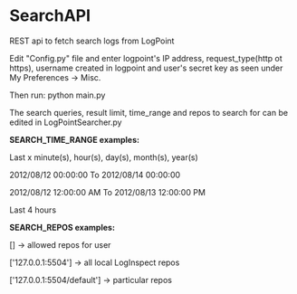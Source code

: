 SearchAPI
=========
REST api to fetch search logs from LogPoint

Edit "Config.py" file and enter logpoint's IP address, request_type(http ot https), username created in logpoint and user's secret key as seen under My Preferences -> Misc.

Then run: python main.py

The search queries, result limit, time_range and repos to search for can be edited in LogPointSearcher.py

<b>SEARCH_TIME_RANGE examples:</b>

Last x minute(s), hour(s), day(s), month(s), year(s)

2012/08/12 00:00:00 To 2012/08/14 00:00:00

2012/08/12 12:00:00 AM To 2012/08/13 12:00:00 PM

Last 4 hours

<b>SEARCH_REPOS examples:</b>

[] -> allowed repos for user

['127.0.0.1:5504'] -> all local LogInspect repos

['127.0.0.1:5504/default'] -> particular repos
